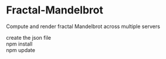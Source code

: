 # Fractal-Mandelbrot
Compute and render fractal Mandelbrot across multiple servers

create the json file <br>
npm install <br>
npm update <br>

